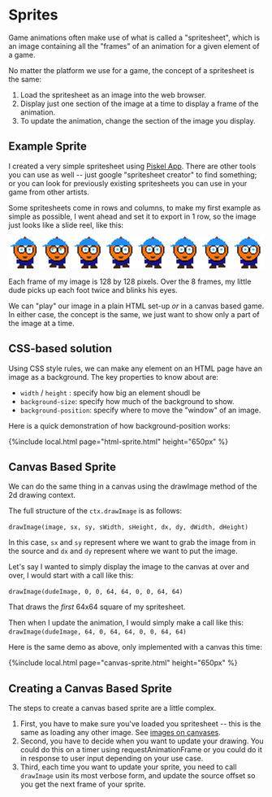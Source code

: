 # Sprites

Game animations often make use of what is called a "spritesheet", which is an image containing all the "frames" of an animation for a given element of a game.

No matter the platform we use for a game, the concept of a spritesheet is the same:

1. Load the spritesheet as an image into the web browser.
2. Display just one section of the image at a time to display a frame of the animation.
3. To update the animation, change the section of the image you display.

## Example Sprite

I created a very simple spritesheet using [Piskel App](https://www.piskelapp.com/p/create/sprite). There are other tools you can use as well -- just google "spritesheet creator" to find something; or you can look for previously existing spritesheets you can use in your game from other artists.

Some spritesheets come in rows and columns, to make my first example as simple as possible, I went ahead and set it to export in 1 row, so the image just looks like
a slide reel, like this:

![Spritesheet Example](../embeds/dude.png)

Each frame of my image is 128 by 128 pixels. Over the 8 frames, my little dude picks up each foot twice and blinks his eyes.

We can "play" our image in a plain HTML set-up *or* in a canvas based game. In either case, the concept is the same, we just want to show only a part of the image at a time.

## CSS-based solution

Using CSS style rules, we can make any element on an HTML page have an image as a background. The key properties to know about are:

* `width` / `height` : specify how big an element shoudl be
* `background-size`: specify how much of the background to show.
* `background-position`: specify where to move the "window" of an image.

Here is a quick demonstration of how background-position works:


{%include local.html page="html-sprite.html" height="650px" %}

## Canvas Based Sprite

We can do the same thing in a canvas using the drawImage method of the 2d drawing context.

The full structure of the `ctx.drawImage` is as follows:


`drawImage(image, sx, sy, sWidth, sHeight, dx, dy, dWidth, dHeight)`

In this case, `sx` and `sy` represent where we want to grab the image from in the source and `dx` and `dy` represent where we want to put the image.

Let's say I wanted to simply display the image to the canvas at over and over, I would start with a call like this:

`drawImage(dudeImage, 0, 0, 64, 64, 0, 0, 64, 64)`

That draws the *first* 64x64 square of my spritesheet.

Then when I update the animation, I would simply make a call like this:
`drawImage(dudeImage, 64, 0, 64, 64, 0, 0, 64, 64)`

Here is the same demo as above, only implemented with a canvas this time:

{%include local.html page="canvas-sprite.html" height="650px" %}

## Creating a Canvas Based Sprite

The steps to create a canvas based sprite are a little complex. 

1. First, you have to make sure you've loaded you spritesheet -- this is the same as loading any other image. See [images on canvases](../canvas/images.md).
2. Second, you have to decide when you want to update your drawing. You could do this on a timer using requestAnimationFrame or you could do it in response to user input depending on your use case.
3. Third, each time you want to update your sprite, you need to call `drawImage` usin its most verbose form, and update the source offset so you get the next frame of your sprite.




